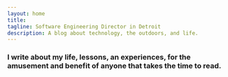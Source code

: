 ```yaml
---
layout: home
title:
tagline: Software Engineering Director in Detroit
description: A blog about technology, the outdoors, and life.
---
```


### I write about my life, lessons, an experiences, for the amusement and benefit of anyone that takes the time to read.


